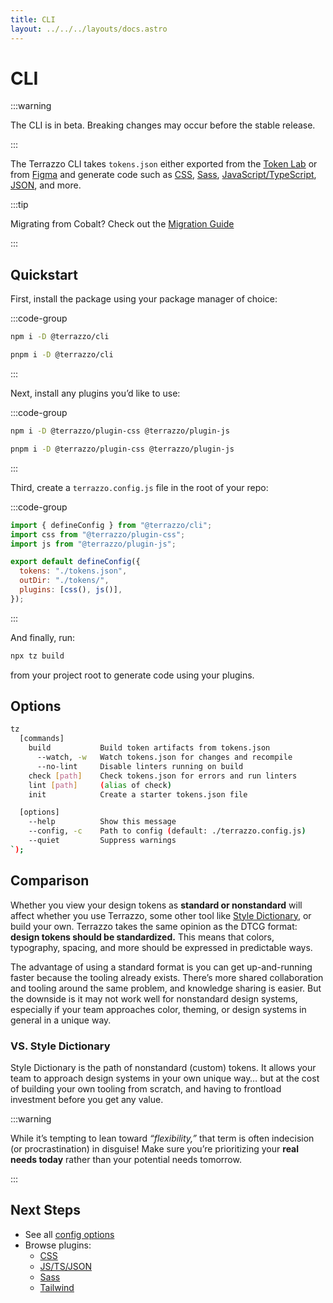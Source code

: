```yaml
---
title: CLI
layout: ../../../layouts/docs.astro
---
```


# CLI

:::warning

The CLI is in beta. Breaking changes may occur before the stable release.

:::

The Terrazzo CLI takes `tokens.json` either exported from the [Token Lab](/lab) or from [Figma](/docs/tokens) and generate code such as [CSS](/docs/cli/integrations/ss), [Sass](/docs/cli/integrations/sass), [JavaScript/TypeScript](/docs/cli/integrations/js), [JSON](/docs/cli/integrations/js), and more.

:::tip

Migrating from Cobalt? Check out the [Migration Guide](/docs/cli/migrating)

:::

## Quickstart

First, install the package using your package manager of choice:

:::code-group

```sh [npm]
npm i -D @terrazzo/cli
```

```sh [pnpm]
pnpm i -D @terrazzo/cli
```

:::

Next, install any plugins you’d like to use:

:::code-group

```sh [npm]
npm i -D @terrazzo/plugin-css @terrazzo/plugin-js
```

```sh [pnpm]
pnpm i -D @terrazzo/plugin-css @terrazzo/plugin-js
```

:::

Third, create a `terrazzo.config.js` file in the root of your repo:

:::code-group

```js [terrazzo.config.js]
import { defineConfig } from "@terrazzo/cli";
import css from "@terrazzo/plugin-css";
import js from "@terrazzo/plugin-js";

export default defineConfig({
  tokens: "./tokens.json",
  outDir: "./tokens/",
  plugins: [css(), js()],
});
```

:::

And finally, run:

```sh
npx tz build
```

from your project root to generate code using your plugins.

## Options

```sh
tz
  [commands]
    build           Build token artifacts from tokens.json
      --watch, -w   Watch tokens.json for changes and recompile
      --no-lint     Disable linters running on build
    check [path]    Check tokens.json for errors and run linters
    lint [path]     (alias of check)
    init            Create a starter tokens.json file

  [options]
    --help          Show this message
    --config, -c    Path to config (default: ./terrazzo.config.js)
    --quiet         Suppress warnings
`);
```

## Comparison

Whether you view your design tokens as **standard or nonstandard** will affect whether you use Terrazzo, some other tool like [Style Dictionary](https://amzn.github.io/style-dictionary/), or build your own. Terrazzo takes the same opinion as the DTCG format: **design tokens should be standardized.** This means that colors, typography, spacing, and more should be expressed in predictable ways.

The advantage of using a standard format is you can get up-and-running faster because the tooling already exists. There’s more shared collaboration and tooling around the same problem, and knowledge sharing is easier. But the downside is it may not work well for nonstandard design systems, especially if your team approaches color, theming, or design systems in general in a unique way.

### VS. Style Dictionary

Style Dictionary is the path of nonstandard (custom) tokens. It allows your team to approach design systems in your own unique way… but at the cost of building your own tooling from scratch, and having to frontload investment before you get any value.

:::warning

While it’s tempting to lean toward _“flexibility,”_ that term is often indecision (or procrastination) in disguise! Make sure you’re prioritizing your **real needs today** rather than your potential needs tomorrow.

:::

## Next Steps

- See all [config options](/docs/cli/config)
- Browse plugins:
  - [CSS](/docs/cli/integrations/css)
  - [JS/TS/JSON](/docs/cli/integrations/js)
  - [Sass](/docs/cli/integrations/sass)
  - [Tailwind](/docs/cli/integrations/tailwind)
